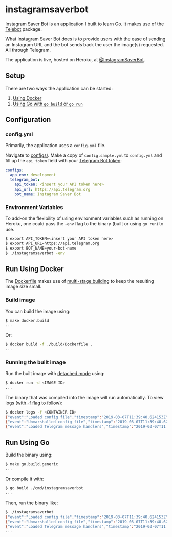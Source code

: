 # instagramsaverbot

Instagram Saver Bot is an application I built to learn Go. It makes use of the
[Telebot](https://github.com/tucnak/telebot) package.

What Instagram Saver Bot does is to provide users with the ease of sending an
Instagram URL and the bot sends back the user the image(s) requested. All
through Telegram.

The application is live, hosted on Heroku, at [@InstagramSaverBot](https://t.me/InstagramSaverBot).

## Setup

There are two ways the application can be started:

1. [Using Docker](#run-using-docker)
2. [Using Go with `go build` or `go run`](#run-using-go)

## Configuration

### config.yml

Primarily, the application uses a `config.yml` file.

Navigate to [configs/](./configs). Make a copy of `config.sample.yml` to
`config.yml` and fill up the `api_token` field with your
[Telegram Bot token](https://core.telegram.org/bots#6-botfather):

```yaml
configs:
  app_env: development
  telegram_bot:
    api_token: <insert your API token here>
    api_url: https://api.telegram.org
    bot_name: Instagram Saver Bot
```

### Environment Variables

To add-on the flexibility of using environment variables such as running on
Heroku, one could pass the `-env` flag to the binary (built or using `go run`)
to use.

```sh
$ export API_TOKEN=<insert your API token here>
$ export API_URL=https://api.telegram.org
$ export BOT_NAME=your-bot-name
$ ./instagramsaverbot -env
```

## Run Using Docker

The [Dockerfile](./build/Dockerfile) makes use of
[multi-stage building](https://docs.docker.com/develop/develop-images/multistage-build/)
to keep the resulting image size small.

### Build image

You can build the image using:

```sh
$ make docker.build
...
```

Or:

```sh
$ docker build -f ./build/Dockerfile .
...
```

### Running the built image

Run the built image with
[detached mode](https://docs.docker.com/engine/reference/run/#detached--d)
using:

```sh
$ docker run -d <IMAGE ID>
...
```

The binary that was compiled into the image will run automatically. To view
logs ([with -f flag to follow](https://docs.docker.com/engine/reference/commandline/logs/)):

```sh
$ docker logs -f <CONTAINER ID>
{"event":"Loaded config file","timestamp":"2019-03-07T11:39:40.624153Z"}
{"event":"Unmarshalled config file","timestamp":"2019-03-07T11:39:40.624405Z"}
{"event":"Loaded Telegram message handlers","timestamp":"2019-03-07T11:39:42.208533Z"}
```

## Run Using Go

Build the binary using:

```sh
$ make go.build.generic
...
```

Or compile it with:

```sh
$ go build ./cmd/instagramsaverbot
...
```

Then, run the binary like:

```sh
$ ./instagramsaverbot
{"event":"Loaded config file","timestamp":"2019-03-07T11:39:40.624153Z"}
{"event":"Unmarshalled config file","timestamp":"2019-03-07T11:39:40.624405Z"}
{"event":"Loaded Telegram message handlers","timestamp":"2019-03-07T11:39:42.208533Z"}
...
```
